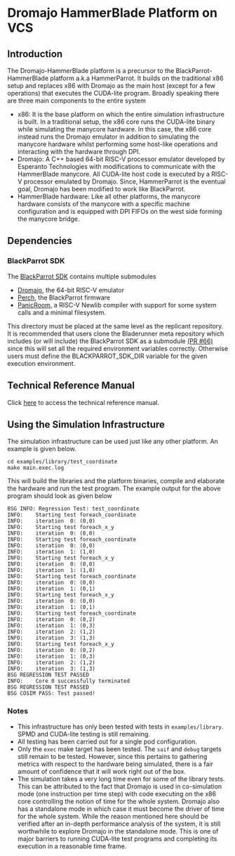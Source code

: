# Dromajo HammerBlade Platform on VCS

## Introduction

The Dromajo-HammerBlade platform is a precursor to the BlackParrot-HammerBlade platform a.k.a HammerParrot. It builds on the traditional x86 setup and replaces x86 with Dromajo as the main host (except for a few operations) that executes the CUDA-lite program. Broadly speaking there are three main components to the entire system

- x86: It is the base platform on which the entire simulation infrastructure is built. In a traditional setup, the x86 core runs the CUDA-lite binary while simulating the manycore hardware. In this case, the x86 core instead runs the Dromajo emulator in addition to simulating the manycore hardware whilst performing some host-like operations and interacting with the hardware through DPI.
- Dromajo: A C++ based 64-bit RISC-V processor emulator developed by Esperanto Technologies with modifications to communicate with the HammerBlade manycore. All CUDA-lite host code is executed by a RISC-V processor emulated by Dromajo. Since, HammerParrot is the eventual goal, Dromajo has been modified to work like BlackParrot.
- HammerBlade hardware: Like all other platforms, the manycore hardware consists of the manycore with a specific machine configuration and is equipped with DPI FIFOs on the west side forming the manycore bridge.

## Dependencies

### BlackParrot SDK

The [BlackParrot SDK](https://github.com/black-parrot-sdk/black-parrot-sdk) contains multiple submodules
- [Dromajo](https://github.com/bsg-external/dromajo/tree/4cbf5d91b880e172f15e0658cc72d4d6426ddcaa), the 64-bit RISC-V emulator
- [Perch](https://github.com/black-parrot-sdk/perch/tree/f3a302b3a902e80952aa8b3b8649713398d1b749), the BlackParrot firmware
- [PanicRoom](https://github.com/bespoke-silicon-group/bsg_newlib_dramfs/tree/28b5ac5a75847f346b54a91d4b9b9f58a62b590e), a RISC-V Newlib compiler with support for some system calls and a minimal filesystem.

This directory must be placed at the same level as the replicant repository. It is recommended that users clone the Bladerunner meta repository which includes (or will include) the BlackParrot SDK as a submodule [(PR #66)](https://github.com/bespoke-silicon-group/bsg_bladerunner/pull/66) since this will set all the required environment variables correctly. Otherwise users must define the BLACKPARROT_SDK_DIR variable for the given execution environment.

## Technical Reference Manual

Click [here](https://docs.google.com/document/d/1kUtyD3SiXP2qvbUDhtpx_eFufegscQs2cWla3pcxA-Q/edit?usp=sharing) to access the technical reference manual.

## Using the Simulation Infrastructure

The simulation infrastructure can be used just like any other platform. An example is given below.

```
cd examples/library/test_coordinate
make main.exec.log
```

This will build the libraries and the platform binaries, compile and elaborate the hardware and run the test program. The example output for the above program should look as given below

```
BSG INFO: Regression Test: test_coordinate
INFO:    Starting test foreach_coordinate
INFO:    iteration  0: (0,0)
INFO:    Starting test foreach_x_y
INFO:    iteration  0: (0,0)
INFO:    Starting test foreach_coordinate
INFO:    iteration  0: (0,0)
INFO:    iteration  1: (1,0)
INFO:    Starting test foreach_x_y
INFO:    iteration  0: (0,0)
INFO:    iteration  1: (1,0)
INFO:    Starting test foreach_coordinate
INFO:    iteration  0: (0,0)
INFO:    iteration  1: (0,1)
INFO:    Starting test foreach_x_y
INFO:    iteration  0: (0,0)
INFO:    iteration  1: (0,1)
INFO:    Starting test foreach_coordinate
INFO:    iteration  0: (0,2)
INFO:    iteration  1: (0,3)
INFO:    iteration  2: (1,2)
INFO:    iteration  3: (1,3)
INFO:    Starting test foreach_x_y
INFO:    iteration  0: (0,2)
INFO:    iteration  1: (0,3)
INFO:    iteration  2: (1,2)
INFO:    iteration  3: (1,3)
BSG REGRESSION TEST PASSED
INFO:    Core 0 successfully terminated
BSG REGRESSION TEST PASSED
BSG COSIM PASS: Test passed!
```

### Notes

- This infrastructure has only been tested with tests in `examples/library`. SPMD and CUDA-lite testing is still remaining.
- All testing has been carried out for a single pod configuration.
- Only the `exec` make target has been tested. The `saif` and `debug` targets still remain to be tested. However, since this pertains to gathering metrics with respect to the hardware being simulated, there is a fair amount of confidence that it will work right out of the box.
- The simulation takes a very long time even for some of the library tests. This can be attributed to the fact that Dromajo is used in co-simulation mode (one instruction per time step) with code executing on the x86 core controlling the notion of time for the whole system. Dromajo also has a standalone mode in which case it must become the driver of time for the whole system. While the reason mentioned here should be verified after an in-depth performance analysis of the system, it is still worthwhile to explore Dromajo in the standalone mode. This is one of major barriers to running CUDA-lite test programs and completing its execution in a reasonable time frame.
